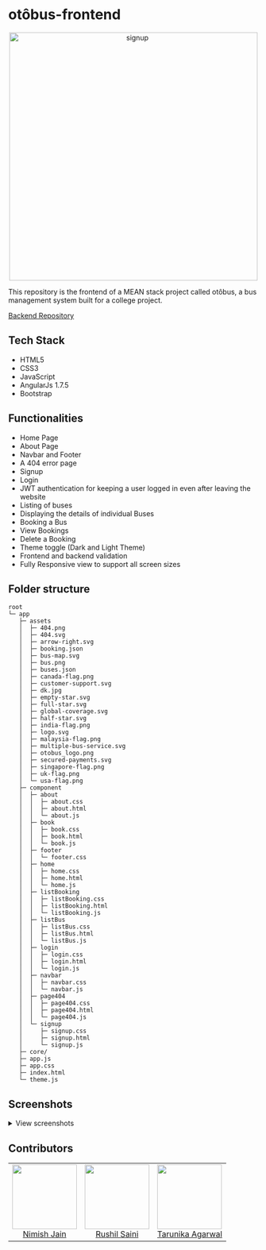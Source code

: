 # otôbus-frontend

<p align="center">
  <img src="https://user-images.githubusercontent.com/63140632/146645471-bf61f9cc-d96a-405b-be98-4d7ae10cac5a.png" alt="signup" width="500px">
</p>


This repository is the frontend of a MEAN stack project called otôbus, a bus management system built for a college project.

<a href="https://github.com/nimishjn/otobus-backend">
  Backend Repository
</a>

## Tech Stack

- HTML5
- CSS3
- JavaScript
- AngularJs 1.7.5
- Bootstrap

## Functionalities

- Home Page
- About Page
- Navbar and Footer
- A 404 error page
- Signup
- Login
- JWT authentication for keeping a user logged in even after leaving the website
- Listing of buses
- Displaying the details of individual Buses
- Booking a Bus
- View Bookings
- Delete a Booking
- Theme toggle (Dark and Light Theme)
- Frontend and backend validation
- Fully Responsive view to support all screen sizes

## Folder structure
```
root
└─ app
   ├─ assets
   │  ├─ 404.png
   │  ├─ 404.svg
   │  ├─ arrow-right.svg
   │  ├─ booking.json
   │  ├─ bus-map.svg
   │  ├─ bus.png
   │  ├─ buses.json
   │  ├─ canada-flag.png
   │  ├─ customer-support.svg
   │  ├─ dk.jpg
   │  ├─ empty-star.svg
   │  ├─ full-star.svg
   │  ├─ global-coverage.svg
   │  ├─ half-star.svg
   │  ├─ india-flag.png
   │  ├─ logo.svg
   │  ├─ malaysia-flag.png
   │  ├─ multiple-bus-service.svg
   │  ├─ otobus_logo.png
   │  ├─ secured-payments.svg
   │  ├─ singapore-flag.png
   │  ├─ uk-flag.png
   │  └─ usa-flag.png
   ├─ component
   │  ├─ about
   │  │  ├─ about.css
   │  │  ├─ about.html
   │  │  └─ about.js
   │  ├─ book
   │  │  ├─ book.css
   │  │  ├─ book.html
   │  │  └─ book.js
   │  ├─ footer
   │  │  └─ footer.css
   │  ├─ home
   │  │  ├─ home.css
   │  │  ├─ home.html
   │  │  └─ home.js
   │  ├─ listBooking
   │  │  ├─ listBooking.css
   │  │  ├─ listBooking.html
   │  │  └─ listBooking.js
   │  ├─ listBus
   │  │  ├─ listBus.css
   │  │  ├─ listBus.html
   │  │  └─ listBus.js
   │  ├─ login
   │  │  ├─ login.css
   │  │  ├─ login.html
   │  │  └─ login.js
   │  ├─ navbar
   │  │  ├─ navbar.css
   │  │  └─ navbar.js
   │  ├─ page404
   │  │  ├─ page404.css
   │  │  ├─ page404.html
   │  │  └─ page404.js
   │  └─ signup
   │     ├─ signup.css
   │     ├─ signup.html
   │     └─ signup.js
   ├─ core/
   ├─ app.js
   ├─ app.css
   ├─ index.html
   └─ theme.js
```

## Screenshots

<details>
  <summary>View screenshots</summary>
  <br>
  <h3 align="center">Landing Page (Desktop)</h3>
  <p align="center">
    <img src="https://user-images.githubusercontent.com/63140632/146645582-acf710c4-d977-4bad-9a70-67e97e9962d9.png" alt="dark" width="400px">
    <img src="https://user-images.githubusercontent.com/63140632/146645579-550c6d85-0698-49eb-8847-0ec370adbd7e.png" alt="light" width="400px">
  </p>
  
  <h3 align="center">Responsive view</h3>
  <p align="center">
    <img src="https://user-images.githubusercontent.com/63140632/146645718-e0b2cb0f-24b5-40bb-a52c-05e8176f6658.png" alt="dark" width="300px">
    <img src="https://user-images.githubusercontent.com/63140632/146645710-5e56773b-c9f9-4a97-a716-c69d92f79f11.png" alt="light" width="300px">
  </p>
  
  <h3 align="center">SignUp Page</h3>
  <p align="center">
    <img src="https://user-images.githubusercontent.com/63140632/146645844-db668205-e425-40a0-8e3a-6edf29c0fee4.png" alt="signup">
  </p>
  
  <h3 align="center">Login Page</h3>
  <p align="center">
    <img src="https://user-images.githubusercontent.com/63140632/146645849-fcfe2139-4a27-47f9-8c28-d8b7774b056c.png" alt="login">
  </p>
  
  <h3 align="center">List of Buses</h3>
  <p align="center">
    <img src="https://user-images.githubusercontent.com/63140632/146646260-82b3583b-1e8b-4b5a-b7c8-8d843dfecd7d.png" alt="listbus">
  </p>

  <h3 align="center">Bus details</h3>
  <p align="center">
    <img src="https://user-images.githubusercontent.com/63140632/146645990-5b6a2d63-8477-4537-8f8d-cac85fa63dba.png" alt="busdetails">
  </p>
  
  <h3 align="center">Payments dialog box</h3>
  <p align="center">
    <img src="https://user-images.githubusercontent.com/63140632/146646018-2454b373-b814-436b-89ea-6707d14a011d.png" alt="payments">
  </p>
  
  <h3 align="center">List of bookings</h3>
  <p align="center">
    <img src="https://user-images.githubusercontent.com/63140632/146646237-f8f5a28a-2b31-4b85-9269-08fb949960b6.png" alt="busdetails">
  </p>

</details>

## Contributors

<table>
  <tbody>
    <tr>
      <td align="center">
        <a href="https://github.com/nimishjn">
          <img alt="" src="https://avatars.githubusercontent.com/u/63140632" width="130px;">
        </a>
        <br>
        <a href="https://github.com/nimishjn">
          Nimish Jain
        </a>
      </td>
      <td align="center">
        <a href="https://github.com/rushilsaini">
          <img alt="" src="https://avatars.githubusercontent.com/u/91027510" width="130px;">
        </a>
        <br>
        <a href="https://github.com/rushilsaini">
          Rushil Saini
        </a>
      </td>
      <td align="center">
        <a href="https://github.com/agtarunika">
          <img alt="" src="https://avatars.githubusercontent.com/u/71783797" width="130px;">
        </a>
        <br>
        <a href="https://github.com/agtarunika">
          Tarunika Agarwal
        </a>
      </td>
    </tr>
  </tbody>
</table>
